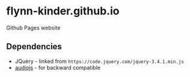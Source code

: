# flynn-kinder.github.io
Github Pages website

## Dependencies
* JQuery - linked from `https://code.jquery.com/jquery-3.4.1.min.js`
* [audiojs](http://kolber.github.io/audiojs/) - for backward compatible <audio> tag usage

